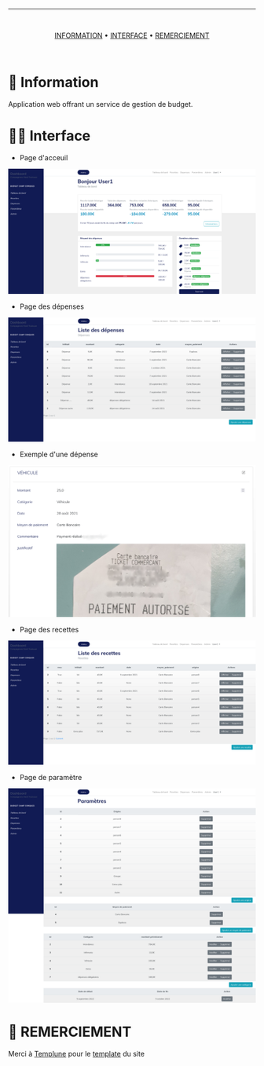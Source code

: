 

---

<br />

<div align="center">

[INFORMATION](https://github.com/HDwayne/Dashboard_gestion_budget/tree/master#-information) • 
[INTERFACE](https://github.com/HDwayne/Dashboard_gestion_budget/tree/master#-interface) • 
[REMERCIEMENT](https://github.com/HDwayne/Dashboard_gestion_budget/tree/master#-remerciement) 

</div>

<br />

# 🧐 Information

Application web offrant un service de gestion de budget. 

# 👨‍💻 Interface

- Page d'acceuil

<img src="https://raw.githubusercontent.com/HDwayne/Dashboard_gestion_budget/master/img/dashboard.png?token=GHSAT0AAAAAABYMLVYVNS4P4KETY4PAOTYIYYV4XSA">

- Page des dépenses

<img src="https://raw.githubusercontent.com/HDwayne/Dashboard_gestion_budget/master/img/depenses.png?token=GHSAT0AAAAAABYMLVYVVOAVDTTDQFEBL66CYYV4YRA">

- Exemple d'une dépense

<img src="https://raw.githubusercontent.com/HDwayne/Dashboard_gestion_budget/master/img/details.png?token=GHSAT0AAAAAABYMLVYUTHRS34ATPZV2RG64YYV4ZNA">

- Page des recettes

<img src="https://raw.githubusercontent.com/HDwayne/Dashboard_gestion_budget/master/img/recettes.png?token=GHSAT0AAAAAABYMLVYVYXG5THCI7MADRIGWYYV43KA">

- Page de paramètre

<img src="https://raw.githubusercontent.com/HDwayne/Dashboard_gestion_budget/master/img/settings.png?token=GHSAT0AAAAAABYMLVYV2WFPDB4Q4DGXLLU4YYV42DA">

# 🤝 REMERCIEMENT

Merci à [Templune](https://www.youtube.com/c/TempluneDisenoWeb) pour le [template](https://templune.gumroad.com/l/EOlLx) du site

